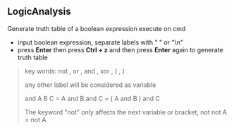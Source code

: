 ﻿## LogicAnalysis
Generate truth table of a boolean expression
execute on cmd

- input boolean expression, separate labels with " " or "\n"
- press **Enter** then press **Ctrl + z** and then press **Enter** again to generate truth table

>key words: not , or , and , xor , ( , )
>
>any other label will be considered as variable
>
>and A B C = A and B and C = ( A and B ) and C
>
>The keyword "not" only affects the next variable or bracket, not not A = not A
